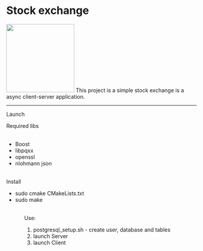 # Stock exchange


<div id="header" align="left">
  <img src="https://media.giphy.com/media/S3n6idriKtiFbZyqve/giphy.gif" width="180" />
  This project is a simple stock exchange is a async client-server application. 
</div>


---

Launch

  Required libs<br>  
      <ul>
      <li>Boost</li>
      <li>libpqxx</li>
      <li>openssl</li>
      <li>nlohmann json</li>
      </ul>

  <br>Install<br>
      <ul>
      <li>sudo cmake CMakeLists.txt</li>
      <li>sudo make</li>
      <ul>

  <br>Use:<br>
    <ol>
      <li>postgresql_setup.sh - create user, database and tables</li>
      <li>launch Server</li>
      <li>launch Client</li>
    </ol>
 

  
